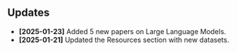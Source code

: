 ## Updates
- **[2025-01-23]** Added 5 new papers on Large Language Models.
- **[2025-01-21]** Updated the Resources section with new datasets.
